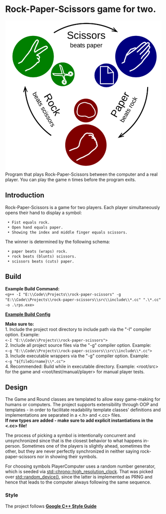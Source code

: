 # Rock-Paper-Scissors game for two.
![Rock-Paper-Scissors Thumbnail](/res/Rock-paper-scissors.svg)  
Program that plays Rock-Paper-Scissors between the computer and a real player. You can play the game n times before the program exits.

## Introduction
Rock-Paper-Scissors is a game for two players. Each player simultaneously opens their hand to
display a symbol:

     • Fist equals rock.  
     • Open hand equals paper.  
     • Showing the index and middle finger equals scissors.

The winner is determined by the following schema:

     • paper beats (wraps) rock.  
     • rock beats (blunts) scissors.  
     • scissors beats (cuts) paper.

## Build

__Example Build Command:__  
	`<g++ -I "E:\\Code\\Projects\\rock-paper-scissors" -g "E:\\Code\\Projects\\rock-paper-scissors\\src\\include\\*.cc" ".\*.cc" -o .\rps.exe>`

__[Example Build Config](https://github.com/SamyuelDanyo/rock-paper-scissors/docs/tasks.json)__

__Make sure to:__  
	1. Include the project root directory to include path via the "-I" compiler option. Example:  
     		`<-I "E:\\Code\\Projects\\rock-paper-scissors">`  
	2. Include all project source files via the "-g" compiler option. Example:  
		`<-g "E:\\Code\\Projects\\rock-paper-scissors\\src\\include\\*.cc">`  
	3. Include executable wrappers via the "-g" compiler option. Example:  
		`<-g "${fileDirname}\\*.cc">`  
	4. Recommended: Build while in executable directory. Example: <root/src> for the game and <root/test/manual/player> for manual player tests.

## Design

The Game and Round classes are templated to allow easy game-making for humans or computers.
The project supports extensibility through OOP and templates - in order to facilitate readability template classes' definitions and implementations are separated in a <.h> and <.cc> files.  
__If new <Player> types are added - make sure to add explicit instantiations in the <.cc> file!__

The process of picking a symbol is intentionally concurrent and unsynchronized since that is the closest behavior to what happens in-person. Sometimes one of the players is slightly ahead, sometimes the other, but they are never perfectly synchronized in neither saying rock-paper-scissors nor in showing their symbols.

For choosing symbols PlayerComputer uses a random number generator, which is seeded via <std::chrono::high_resolution_clock>. That was picked over <std::random_device()>, since the latter is implemented as PRNG and hence that leads to the computer always following the same sequence.

### Style

The project follows __[Google C++ Style Guide](https://google.github.io/styleguide/cppguide.html#File_Names)__
